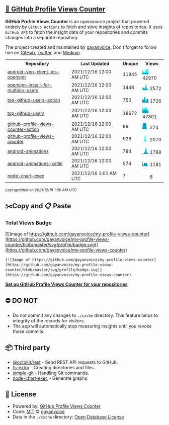 ## [🚀 GitHub Profile Views Counter](https://github.com/gayanvoice/github-profile-views-counter)
**GitHub Profile Views Counter** is an opensource project that powered entirely by  `GitHub Actions` to fetch and store insights of repositories.
It uses `GitHub API` to fetch the insight data of your repositories and commits changes into a separate repository.

The project created and maintained by [gayanvoice](https://github.com/gayanvoice). Don't forget to follow him on [GitHub](https://github.com/gayanvoice), [Twitter](https://twitter.com/gayanvoice), and [Medium](https://gayanvoice.medium.com/).

<table>
	<tr>
		<th>
			Repository
		</th>
		<th>
			Last Updated
		</th>
		<th>
			Unique
		</th>
		<th>
			Views
		</th>
	</tr>
	<tr>
		<td>
			<a href="https://github.com/gayanvoice/my-profile-views-counter/tree/master/readme/207237845/week.md">
				android-vpn-client-ics-openvpn
			</a>
		</td>
		<td>
			2021/12/16 12:00 AM UTC
		</td>
		<td>
			11945
		</td>
		<td>
			<img alt="Response time graph" src="https://github.com/gayanvoice/my-profile-views-counter/raw/master/graph/207237845/small/week.png" height="20"> 42970
		</td>
	</tr>
	<tr>
		<td>
			<a href="https://github.com/gayanvoice/my-profile-views-counter/tree/master/readme/208378302/week.md">
				openvpn-install-for-multiple-users
			</a>
		</td>
		<td>
			2021/12/16 12:00 AM UTC
		</td>
		<td>
			1448
		</td>
		<td>
			<img alt="Response time graph" src="https://github.com/gayanvoice/my-profile-views-counter/raw/master/graph/208378302/small/week.png" height="20"> 2572
		</td>
	</tr>
	<tr>
		<td>
			<a href="https://github.com/gayanvoice/my-profile-views-counter/tree/master/readme/373376349/week.md">
				top-github-users-action
			</a>
		</td>
		<td>
			2021/12/16 12:00 AM UTC
		</td>
		<td>
			750
		</td>
		<td>
			<img alt="Response time graph" src="https://github.com/gayanvoice/my-profile-views-counter/raw/master/graph/373376349/small/week.png" height="20"> 1726
		</td>
	</tr>
	<tr>
		<td>
			<a href="https://github.com/gayanvoice/my-profile-views-counter/tree/master/readme/373383893/week.md">
				top-github-users
			</a>
		</td>
		<td>
			2021/12/16 12:00 AM UTC
		</td>
		<td>
			18672
		</td>
		<td>
			<img alt="Response time graph" src="https://github.com/gayanvoice/my-profile-views-counter/raw/master/graph/373383893/small/week.png" height="20"> 47801
		</td>
	</tr>
	<tr>
		<td>
			<a href="https://github.com/gayanvoice/my-profile-views-counter/tree/master/readme/372371373/week.md">
				github-profile-views-counter-action
			</a>
		</td>
		<td>
			2021/12/16 12:00 AM UTC
		</td>
		<td>
			99
		</td>
		<td>
			<img alt="Response time graph" src="https://github.com/gayanvoice/my-profile-views-counter/raw/master/graph/372371373/small/week.png" height="20"> 274
		</td>
	</tr>
	<tr>
		<td>
			<a href="https://github.com/gayanvoice/my-profile-views-counter/tree/master/readme/372372861/week.md">
				github-profile-views-counter
			</a>
		</td>
		<td>
			2021/12/16 12:00 AM UTC
		</td>
		<td>
			928
		</td>
		<td>
			<img alt="Response time graph" src="https://github.com/gayanvoice/my-profile-views-counter/raw/master/graph/372372861/small/week.png" height="20"> 2070
		</td>
	</tr>
	<tr>
		<td>
			<a href="https://github.com/gayanvoice/my-profile-views-counter/tree/master/readme/209241190/week.md">
				android-animations
			</a>
		</td>
		<td>
			2021/12/16 12:00 AM UTC
		</td>
		<td>
			784
		</td>
		<td>
			<img alt="Response time graph" src="https://github.com/gayanvoice/my-profile-views-counter/raw/master/graph/209241190/small/week.png" height="20"> 1788
		</td>
	</tr>
	<tr>
		<td>
			<a href="https://github.com/gayanvoice/my-profile-views-counter/tree/master/readme/209461195/week.md">
				android-animations-kotlin
			</a>
		</td>
		<td>
			2021/12/16 12:00 AM UTC
		</td>
		<td>
			574
		</td>
		<td>
			<img alt="Response time graph" src="https://github.com/gayanvoice/my-profile-views-counter/raw/master/graph/209461195/small/week.png" height="20"> 1181
		</td>
	</tr>
	<tr>
		<td>
			<a href="https://github.com/gayanvoice/my-profile-views-counter/tree/master/readme/370678191/week.md">
				node-chart-exec
			</a>
		</td>
		<td>
			2021/12/16 1:01 AM UTC
		</td>
		<td>
			7
		</td>
		<td>
			<img alt="Response time graph" src="https://github.com/gayanvoice/my-profile-views-counter/raw/master/graph/370678191/small/week.png" height="20"> 8
		</td>
	</tr>
</table>

<small><i>Last updated on 2021/12/18 1:06 AM UTC</i></small>

## ✂️Copy and 📋 Paste
### Total Views Badge
[![Image of https://github.com/gayanvoice/my-profile-views-counter](https://github.com/gayanvoice/my-profile-views-counter/blob/master/svg/profile/badge.svg)](https://github.com/gayanvoice/my-profile-views-counter)

```readme
[![Image of https://github.com/gayanvoice/my-profile-views-counter](https://github.com/gayanvoice/my-profile-views-counter/blob/master/svg/profile/badge.svg)](https://github.com/gayanvoice/my-profile-views-counter)
```
[**Set up GitHub Profile Views Counter for your repositories**](https://github.com/gayanvoice/github-profile-views-counter)
## ⛔ DO NOT
- Do not commit any changes to `./cache` directory. This feature helps to integrity of the records for visitors.
- The app will automatically stop measuring insights until you revoke those commits.
## 📦 Third party

- [@octokit/rest](https://www.npmjs.com/package/@octokit/rest) - Send REST API requests to GitHub.
- [fs-extra](https://www.npmjs.com/package/fs-extra) - Creating directories and files.
- [simple-git](https://www.npmjs.com/package/simple-git) - Handling Git commands.
- [node-chart-exec](https://www.npmjs.com/package/node-chart-exec) - Generate graphs.
## 📄 License
- Powered by: [GitHub Profile Views Counter](https://github.com/gayanvoice/github-profile-views-counter)
- Code: [MIT](./LICENSE) © [gayanvoice](https://github.com/gayanvoice)
- Data in the `./cache` directory: [Open Database License](https://opendatacommons.org/licenses/odbl/1-0/)